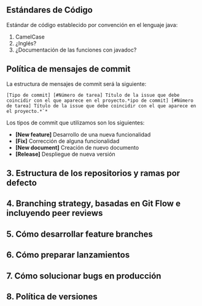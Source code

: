 ## Estándares de Código
Estándar de código establecido por convención en el lenguaje java:

1. CamelCase
2. ¿Inglés?
3. ¿Documentación de las funciones con javadoc?

## Política de mensajes de commit
La estructura de mensajes de commit será la siguiente:
```
[Tipo de commit] [#Número de tarea] Título de la issue que debe coincidir con el que aparece en el proyecto.*ipo de commit] [#Número de tarea] Título de la issue que debe coincidir con el que aparece en el proyecto.*`*
```
Los tipos de commit que utilizamos son los siguientes:

 - **[New feature]** Desarrollo de una  nueva funcionalidad
 - **[Fix]** Corrección de alguna funcionalidad
 - **[New document]** Creación de nuevo documento
 - **[Release]** Despliegue de nueva versión
## 3. Estructura de los repositorios y ramas por defecto
## 4. Branching strategy, basadas en Git Flow e incluyendo peer reviews
## 5. Cómo desarrollar feature branches
## 6. Cómo preparar lanzamientos
## 7. Cómo solucionar bugs en producción
## 8. Política de versiones
